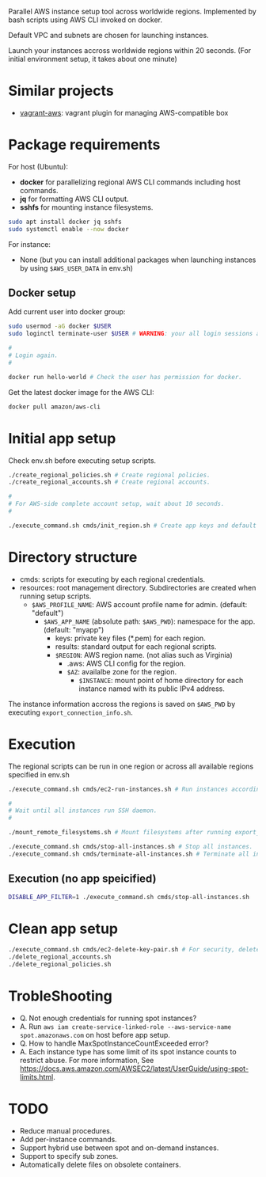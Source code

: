 Parallel AWS instance setup tool across worldwide regions.
Implemented by bash scripts using AWS CLI invoked on docker.

Default VPC and subnets are chosen for launching instances.

Launch your instances accross worldwide regions within 20 seconds.
(For initial environment setup, it takes about one minute)

# Similar projects
* [vagrant-aws](https://github.com/mitchellh/vagrant-aws): vagrant plugin for managing AWS-compatible box

# Package requirements
For host (Ubuntu):
* **docker** for parallelizing regional AWS CLI commands including host commands.
* **jq** for formatting AWS CLI output.
* **sshfs** for mounting instance filesystems.

```sh
sudo apt install docker jq sshfs
sudo systemctl enable --now docker
```

For instance:
* None (but you can install additional packages when launching instances by using `$AWS_USER_DATA` in env.sh)

## Docker setup
Add current user into docker group:

```sh
sudo usermod -aG docker $USER
sudo loginctl terminate-user $USER # WARNING: your all login sessions are terminated.

#
# Login again.
#

docker run hello-world # Check the user has permission for docker.
```

Get the latest docker image for the AWS CLI:

```sh
docker pull amazon/aws-cli
```

# Initial app setup
Check env.sh before executing setup scripts.

```sh
./create_regional_policies.sh # Create regional policies.
./create_regional_accounts.sh # Create regional accounts.

#
# For AWS-side complete account setup, wait about 10 seconds.
#

./execute_command.sh cmds/init_region.sh # Create app keys and default VPC and subnets.
```

# Directory structure
* cmds: scripts for executing by each regional credentials.
* resources: root management directory. Subdirectories are created when running setup scripts.
  * `$AWS_PROFILE_NAME`: AWS account profile name for admin. (default: "default")
    * `$AWS_APP_NAME` (absolute path: `$AWS_PWD`): namespace for the app. (default: "myapp")
      * keys: private key files (*.pem) for each region.
      * results: standard output for each regional scripts.
      * `$REGION`: AWS region name. (not alias such as Virginia)
        * .aws: AWS CLI config for the region.
        * `$AZ`: availalbe zone for the region.
          * `$INSTANCE`: mount point of home directory for each instance named with its public IPv4 address.

The instance information accross the regions is saved on `$AWS_PWD` by executing `export_connection_info.sh`.

# Execution
The regional scripts can be run in one region or across all available regions specified in env.sh

```sh
./execute_command.sh cmds/ec2-run-instances.sh # Run instances according to env.sh

#
# Wait until all instances run SSH daemon.
#

./mount_remote_filesystems.sh # Mount filesystems after running export_connection_info.sh

./execute_command.sh cmds/stop-all-instances.sh # Stop all instances.
./execute_command.sh cmds/terminate-all-instances.sh # Terminate all instances.
```

## Execution (no app speicified)
```sh
DISABLE_APP_FILTER=1 ./execute_command.sh cmds/stop-all-instances.sh
```

# Clean app setup
```sh
./execute_command.sh cmds/ec2-delete-key-pair.sh # For security, delete unused key pairs.
./delete_regional_accounts.sh
./delete_regional_policies.sh
```

# TrobleShooting
* Q. Not enough credentials for running spot instances?
* A. Run `aws iam create-service-linked-role --aws-service-name spot.amazonaws.com` on host before app setup.
* Q. How to handle MaxSpotInstanceCountExceeded error?
* A. Each instance type has some limit of its spot instance counts to restrict abuse. For more information, See <https://docs.aws.amazon.com/AWSEC2/latest/UserGuide/using-spot-limits.html>.

# TODO
* Reduce manual procedures.
* Add per-instance commands.
* Support hybrid use between spot and on-demand instances.
* Support to specify sub zones.
* Automatically delete files on obsolete containers.
